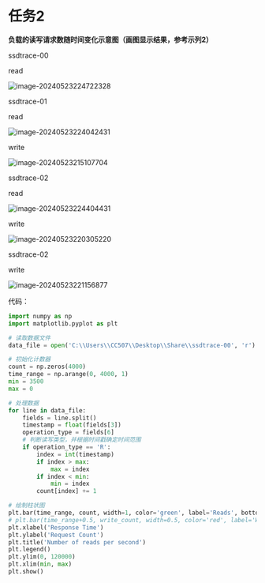 # 任务2

**负载的读写请求数随时间变化示意图（画图显示结果，参考示列2）**

ssdtrace-00

read

![image-20240523224722328](C:\Users\CC507\AppData\Roaming\Typora\typora-user-images\image-20240523224722328.png)

ssdtrace-01

read

![image-20240523224042431](C:\Users\CC507\AppData\Roaming\Typora\typora-user-images\image-20240523224042431.png)

write

![image-20240523215107704](C:\Users\CC507\AppData\Roaming\Typora\typora-user-images\image-20240523215107704.png)

ssdtrace-02

read

![image-20240523224404431](C:\Users\CC507\AppData\Roaming\Typora\typora-user-images\image-20240523224404431.png)

write

![image-20240523220305220](C:\Users\CC507\AppData\Roaming\Typora\typora-user-images\image-20240523220305220.png)

ssdtrace-02



write

![image-20240523221156877](C:\Users\CC507\AppData\Roaming\Typora\typora-user-images\image-20240523221156877.png)

代码：

```python
import numpy as np
import matplotlib.pyplot as plt

# 读取数据文件
data_file = open('C:\\Users\\CC507\\Desktop\\Share\\ssdtrace-00', 'r')

# 初始化计数器
count = np.zeros(4000)
time_range = np.arange(0, 4000, 1)
min = 3500
max = 0

# 处理数据
for line in data_file:
    fields = line.split()
    timestamp = float(fields[3])
    operation_type = fields[6]
    # 判断读写类型，并根据时间戳确定时间范围
    if operation_type == 'R':
        index = int(timestamp)
        if index > max:
            max = index
        if index < min:
            min = index
        count[index] += 1

# 绘制柱状图
plt.bar(time_range, count, width=1, color='green', label='Reads', bottom=0)
# plt.bar(time_range+0.5, write_count, width=0.5, color='red', label='Writes', bottom=0)
plt.xlabel('Response Time')
plt.ylabel('Request Count')
plt.title('Number of reads per second')
plt.legend()
plt.ylim(0, 120000)
plt.xlim(min, max)
plt.show()

```

